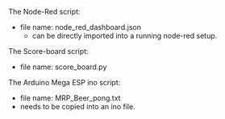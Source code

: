 

The Node-Red script:
- file name: node_red_dashboard.json
  - can be directly imported into a running node-red setup.
 
The Score-board script:
- file name: score_board.py

The Arduino Mega ESP ino script:
- file name: MRP_Beer_pong.txt
 - needs to be copied into an ino file.
